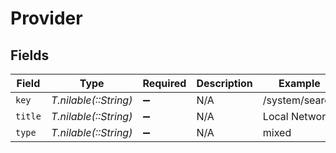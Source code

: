 # Provider


## Fields

| Field                 | Type                  | Required              | Description           | Example               |
| --------------------- | --------------------- | --------------------- | --------------------- | --------------------- |
| `key`                 | *T.nilable(::String)* | :heavy_minus_sign:    | N/A                   | /system/search        |
| `title`               | *T.nilable(::String)* | :heavy_minus_sign:    | N/A                   | Local Network         |
| `type`                | *T.nilable(::String)* | :heavy_minus_sign:    | N/A                   | mixed                 |